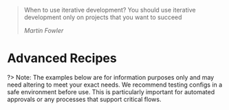 > When to use iterative development? You should use iterative development only on projects that you want to succeed
>
> <cite>Martin Fowler</cite>


# Advanced Recipes

?> Note: The examples below are for information purposes only and may need altering to meet your exact needs. We recommend testing configs in a safe environment before use. This is particularly important for automated approvals or any processes that support critical flows.
